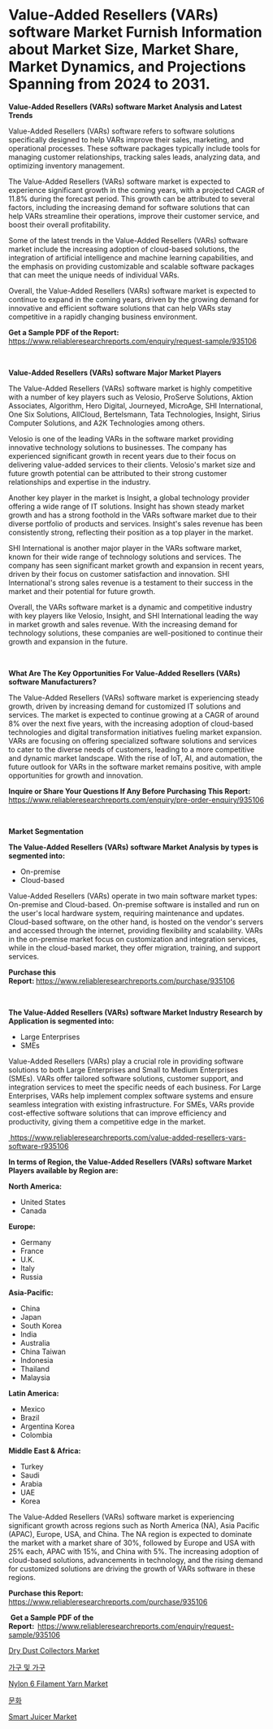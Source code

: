 <p><h1>Value-Added Resellers (VARs) software Market Furnish Information about Market Size, Market Share, Market Dynamics, and Projections Spanning from 2024 to 2031.</h1></p><p><strong>Value-Added Resellers (VARs) software Market Analysis and Latest Trends</strong></p>
<p><p>Value-Added Resellers (VARs) software refers to software solutions specifically designed to help VARs improve their sales, marketing, and operational processes. These software packages typically include tools for managing customer relationships, tracking sales leads, analyzing data, and optimizing inventory management.</p><p>The Value-Added Resellers (VARs) software market is expected to experience significant growth in the coming years, with a projected CAGR of 11.8% during the forecast period. This growth can be attributed to several factors, including the increasing demand for software solutions that can help VARs streamline their operations, improve their customer service, and boost their overall profitability.</p><p>Some of the latest trends in the Value-Added Resellers (VARs) software market include the increasing adoption of cloud-based solutions, the integration of artificial intelligence and machine learning capabilities, and the emphasis on providing customizable and scalable software packages that can meet the unique needs of individual VARs.</p><p>Overall, the Value-Added Resellers (VARs) software market is expected to continue to expand in the coming years, driven by the growing demand for innovative and efficient software solutions that can help VARs stay competitive in a rapidly changing business environment.</p></p>
<p><strong>Get a Sample PDF of the Report:&nbsp;</strong> <a href="https://www.reliableresearchreports.com/enquiry/request-sample/935106">https://www.reliableresearchreports.com/enquiry/request-sample/935106</a></p>
<p>&nbsp;</p>
<p><strong>Value-Added Resellers (VARs) software Major Market Players</strong></p>
<p><p>The Value-Added Resellers (VARs) software market is highly competitive with a number of key players such as Velosio, ProServe Solutions, Aktion Associates, Algorithm, Hero Digital, Journeyed, MicroAge, SHI International, One Six Solutions, AllCloud, Bertelsmann, Tata Technologies, Insight, Sirius Computer Solutions, and A2K Technologies among others.</p><p>Velosio is one of the leading VARs in the software market providing innovative technology solutions to businesses. The company has experienced significant growth in recent years due to their focus on delivering value-added services to their clients. Velosio's market size and future growth potential can be attributed to their strong customer relationships and expertise in the industry.</p><p>Another key player in the market is Insight, a global technology provider offering a wide range of IT solutions. Insight has shown steady market growth and has a strong foothold in the VARs software market due to their diverse portfolio of products and services. Insight's sales revenue has been consistently strong, reflecting their position as a top player in the market.</p><p>SHI International is another major player in the VARs software market, known for their wide range of technology solutions and services. The company has seen significant market growth and expansion in recent years, driven by their focus on customer satisfaction and innovation. SHI International's strong sales revenue is a testament to their success in the market and their potential for future growth.</p><p>Overall, the VARs software market is a dynamic and competitive industry with key players like Velosio, Insight, and SHI International leading the way in market growth and sales revenue. With the increasing demand for technology solutions, these companies are well-positioned to continue their growth and expansion in the future.</p></p>
<p>&nbsp;</p>
<p><strong>What Are The Key Opportunities For Value-Added Resellers (VARs) software Manufacturers?</strong></p>
<p><p>The Value-Added Resellers (VARs) software market is experiencing steady growth, driven by increasing demand for customized IT solutions and services. The market is expected to continue growing at a CAGR of around 8% over the next five years, with the increasing adoption of cloud-based technologies and digital transformation initiatives fueling market expansion. VARs are focusing on offering specialized software solutions and services to cater to the diverse needs of customers, leading to a more competitive and dynamic market landscape. With the rise of IoT, AI, and automation, the future outlook for VARs in the software market remains positive, with ample opportunities for growth and innovation.</p></p>
<p><strong>Inquire or Share Your Questions If Any Before Purchasing This Report:</strong> <a href="https://www.reliableresearchreports.com/enquiry/pre-order-enquiry/935106">https://www.reliableresearchreports.com/enquiry/pre-order-enquiry/935106</a></p>
<p>&nbsp;</p>
<p><strong>Market Segmentation</strong></p>
<p><strong>The Value-Added Resellers (VARs) software Market Analysis by types is segmented into:</strong></p>
<p><ul><li>On-premise</li><li>Cloud-based</li></ul></p>
<p><p>Value-Added Resellers (VARs) operate in two main software market types: On-premise and Cloud-based. On-premise software is installed and run on the user's local hardware system, requiring maintenance and updates. Cloud-based software, on the other hand, is hosted on the vendor's servers and accessed through the internet, providing flexibility and scalability. VARs in the on-premise market focus on customization and integration services, while in the cloud-based market, they offer migration, training, and support services.</p></p>
<p><strong>Purchase this Report:&nbsp;</strong><a href="https://www.reliableresearchreports.com/purchase/935106">https://www.reliableresearchreports.com/purchase/935106</a></p>
<p>&nbsp;</p>
<p><strong>The Value-Added Resellers (VARs) software Market Industry Research by Application is segmented into:</strong></p>
<p><ul><li>Large Enterprises</li><li>SMEs</li></ul></p>
<p><p>Value-Added Resellers (VARs) play a crucial role in providing software solutions to both Large Enterprises and Small to Medium Enterprises (SMEs). VARs offer tailored software solutions, customer support, and integration services to meet the specific needs of each business. For Large Enterprises, VARs help implement complex software systems and ensure seamless integration with existing infrastructure. For SMEs, VARs provide cost-effective software solutions that can improve efficiency and productivity, giving them a competitive edge in the market.</p></p>
<p><a href="https://www.reliableresearchreports.com/value-added-resellers-vars-software-r935106">&nbsp;https://www.reliableresearchreports.com/value-added-resellers-vars-software-r935106</a></p>
<p><strong>In terms of Region, the Value-Added Resellers (VARs) software Market Players available by Region are:</strong></p>
<p>
    <p> <strong> North America: </strong>
        <ul>
            <li>United States</li>
            <li>Canada</li>
        </ul>
        </p> 
    <p> <strong> Europe: </strong>
        <ul>
            <li>Germany</li>
            <li>France</li>
            <li>U.K.</li>
            <li>Italy</li>
            <li>Russia</li>
        </ul>
        </p> 
    <p> <strong> Asia-Pacific: </strong>
        <ul>
            <li>China</li>
            <li>Japan</li>
            <li>South Korea</li>
            <li>India</li>
            <li>Australia</li>
            <li>China Taiwan</li>
            <li>Indonesia</li>
            <li>Thailand</li>
            <li>Malaysia</li>
        </ul>
        </p> 
    <p> <strong> Latin America: </strong>
        <ul>
            <li>Mexico</li>
            <li>Brazil</li>
            <li>Argentina Korea</li>
            <li>Colombia</li>
        </ul>
        </p> 
    <p> <strong> Middle East & Africa: </strong>
        <ul>
            <li>Turkey</li>
            <li>Saudi</li>
            <li>Arabia</li>
            <li>UAE</li>
            <li>Korea</li>
        </ul>
    </p>
    </p>
<p><p>The Value-Added Resellers (VARs) software market is experiencing significant growth across regions such as North America (NA), Asia Pacific (APAC), Europe, USA, and China. The NA region is expected to dominate the market with a market share of 30%, followed by Europe and USA with 25% each, APAC with 15%, and China with 5%. The increasing adoption of cloud-based solutions, advancements in technology, and the rising demand for customized solutions are driving the growth of VARs software in these regions.</p></p>
<p><strong>Purchase this Report: </strong><a href="https://www.reliableresearchreports.com/purchase/935106">https://www.reliableresearchreports.com/purchase/935106</a></p>
<p>&nbsp;<strong>Get a Sample PDF of the Report:&nbsp;&nbsp;</strong><a href="https://www.reliableresearchreports.com/enquiry/request-sample/935106">https://www.reliableresearchreports.com/enquiry/request-sample/935106</a></p>
<p><strong></strong></p>
<p><p><a href="https://www.linkedin.com/pulse/dry-dust-collectors-market-size-growth-forecast-from-2024-awhse?trackingId=Jhe0m0mpNysIp6FSzx4otA%3D%3D">Dry Dust Collectors Market</a></p><p><a href="https://github.com/bvubpqd5241630/Market-Research-Report-List-2/blob/main/918022562595.md">가구 및 가구</a></p><p><a href="https://www.linkedin.com/pulse/nylon-6-filament-yarn-market-insights-players-forecast-w8j6c">Nylon 6 Filament Yarn Market</a></p><p><a href="https://github.com/bvubpqd5241630/Market-Research-Report-List-2/blob/main/680366460279.md">문화</a></p><p><a href="https://issuu.com/reportprime-2/docs/smart-juicer-market-size-2030.pptx">Smart Juicer Market</a></p></p>